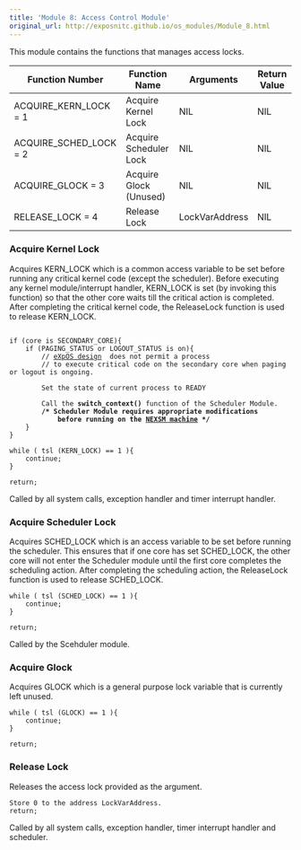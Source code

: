 ```yaml
---
title: 'Module 8: Access Control Module'
original_url: http://exposnitc.github.io/os_modules/Module_8.html
---
```


This module contains the functions that manages access locks.

|Function Number|Function Name|Arguments|Return Value|
|--- |--- |--- |--- |
|ACQUIRE_KERN_LOCK = 1|Acquire Kernel Lock|NIL|NIL|
|ACQUIRE_SCHED_LOCK = 2|Acquire Scheduler Lock|NIL|NIL|
|ACQUIRE_GLOCK = 3|Acquire Glock (Unused)|NIL|NIL|
|RELEASE_LOCK = 4|Release Lock|LockVarAddress|NIL|

### Acquire Kernel Lock
Acquires KERN_LOCK which is a common access variable to be set before running any critical kernel code (except the scheduler). Before executing any kernel module/interrupt handler, KERN_LOCK is set (by invoking this function) so that the other core waits till the critical action is completed. After completing the critical kernel code, the ReleaseLock function is used to release KERN_LOCK.

<pre><code>
if (core is SECONDARY_CORE){
    if (PAGING_STATUS or LOGOUT_STATUS is on){
        // <a href="../os_design-files/nexpos.html" target="_blank">eXpOS design</a>  does not permit a process 
        // to execute critical code on the secondary core when paging or logout is ongoing.

        Set the state of current process to READY

        Call the <b>switch_context()</b> function of the Scheduler Module.
        <b>/* Scheduler Module requires appropriate modifications 
            before running on the <a href="../arch_spec-files/nexsm.html" target="_blank">NEXSM machine</a> */</b>
    }
}

while ( tsl (KERN_LOCK) == 1 ){
    continue;
}

return;
</code></pre>


Called by all system calls, exception handler and timer interrupt handler.


### Acquire Scheduler Lock
Acquires SCHED_LOCK which is an access variable to be set before running the scheduler. This ensures that if one core has set SCHED_LOCK, the other core will not enter the Scheduler module until the first core completes the scheduling action. After completing the scheduling action, the ReleaseLock function is used to release SCHED_LOCK.
```
while ( tsl (SCHED_LOCK) == 1 ){
    continue;
}
    
return;
```
Called by the Scehduler module.

### Acquire Glock

Acquires GLOCK which is a general purpose lock variable that is currently left unused.
```
while ( tsl (GLOCK) == 1 ){
    continue;
}
    
return;
```

### Release Lock
Releases the access lock provided as the argument.
```
Store 0 to the address LockVarAddress.
return;
```

Called by all system calls, exception handler, timer interrupt handler and scheduler.